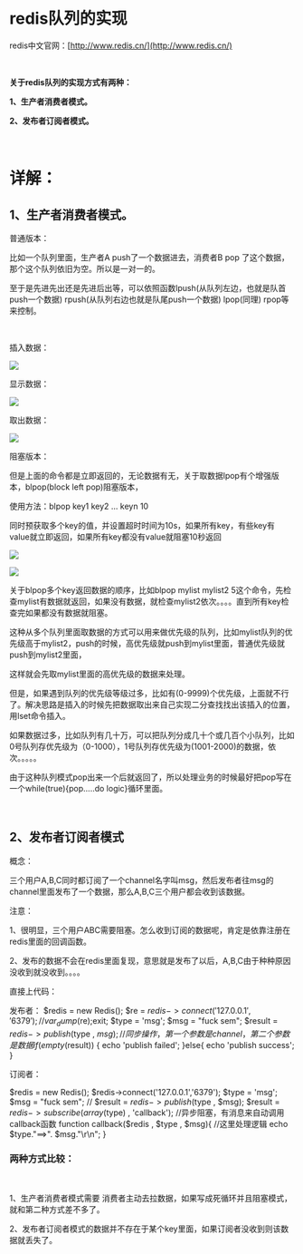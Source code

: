 # redis队列的实现

redis中文官网：[http://www.redis.cn/](http://www.redis.cn/)

 

**关于redis队列的实现方式有两种：**

**1、生产者消费者模式。**

**2、发布者订阅者模式。**

 

# 详解：

## 1、生产者消费者模式。

普通版本：

比如一个队列里面，生产者A push了一个数据进去，消费者B pop 了这个数据，那个这个队列依旧为空。所以是一对一的。

至于是先进先出还是先进后出等，可以依照函数lpush(从队列左边，也就是队首push一个数据) rpush(从队列右边也就是队尾push一个数据) lpop(同理) rpop等来控制。

 

插入数据：

![](https://images2015.cnblogs.com/blog/674781/201605/674781-20160520143205388-587134471.png)

显示数据：

![](https://images2015.cnblogs.com/blog/674781/201605/674781-20160520143240138-483692651.png)

取出数据：

![](https://images2015.cnblogs.com/blog/674781/201605/674781-20160520143314123-1291594262.png)

阻塞版本：

但是上面的命令都是立即返回的，无论数据有无，关于取数据lpop有个增强版本，blpop(block left pop)阻塞版本，

使用方法：blpop key1 key2 ... keyn 10

同时预获取多个key的值，并设置超时时间为10s，如果所有key，有些key有value就立即返回，如果所有key都没有value就阻塞10秒返回

![](https://images2015.cnblogs.com/blog/674781/201605/674781-20160520144608310-587012653.png)

![](https://images2015.cnblogs.com/blog/674781/201605/674781-20160520144851623-927093298.png)

关于blpop多个key返回数据的顺序，比如blpop mylist mylist2 5这个命令，先检查mylist有数据就返回，如果没有数据，就检查mylist2依次。。。。直到所有key检查完如果都没有数据就阻塞。

这种从多个队列里面取数据的方式可以用来做优先级的队列，比如mylist队列的优先级高于mylist2，push的时候，高优先级就push到mylist里面，普通优先级就push到mylist2里面，

这样就会先取mylist里面的高优先级的数据来处理。

但是，如果遇到队列的优先级等级过多，比如有(0-9999)个优先级，上面就不行了。解决思路是插入的时候先把数据取出来自己实现二分查找找出该插入的位置，用lset命令插入。

如果数据过多，比如队列有几十万，可以把队列分成几十个或几百个小队列，比如0号队列存优先级为（0-1000），1号队列存优先级为(1001-2000)的数据，依次。。。。。

由于这种队列模式pop出来一个后就返回了，所以处理业务的时候最好把pop写在一个while(true){pop.....do logic}循环里面。

 

## 2、发布者订阅者模式

概念：

三个用户A,B,C同时都订阅了一个channel名字叫msg，然后发布者往msg的channel里面发布了一个数据，那么A,B,C三个用户都会收到该数据。

注意：

1、很明显，三个用户ABC需要阻塞。怎么收到订阅的数据呢，肯定是依靠注册在redis里面的回调函数。

2、发布的数据不会在redis里面复现，意思就是发布了以后，A,B,C由于种种原因没收到就没收到。。。。

直接上代码：

发布者：
$redis = new Redis(); $re = $redis->connect('127.0.0.1','6379'); // var_dump($re);exit; $type = 'msg'; $msg = "fuck sem"; $result = $redis->publish($type , $msg); //同步操作，第一个参数是channel，第二个参数是数据 if (empty($result)) { echo 'publish failed'; }else{ echo 'publish success'; }

订阅者：

$redis = new Redis(); $redis->connect('127.0.0.1','6379'); $type = 'msg'; $msg = "fuck sem"; // $result = $redis->publish($type , $msg); $result = $redis->subscribe(array($type) , 'callback'); //异步阻塞，有消息来自动调用callback函数 function callback($redis , $type , $msg){ //这里处理逻辑 echo $type."==>". $msg."\r\n"; }
 
### **两种方式比较：**
 

1、生产者消费者模式需要 消费者主动去拉数据，如果写成死循环并且阻塞模式，就和第二种方式差不多了。

2、发布者订阅者模式的数据并不存在于某个key里面，如果订阅者没收到则该数据就丢失了。
